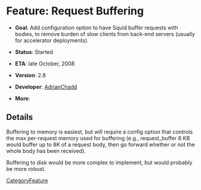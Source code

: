 # Feature: Request Buffering

  - **Goal**: Add configuration option to have Squid buffer requests
    with bodies, to remove burden of slow clients from back-end servers
    (usually for accelerator deployments).

  - **Status**: Started

  - **ETA**: late October, 2008

  - **Version**: 2.8

  - **Developer**:
    [AdrianChadd](/AdrianChadd)

  - **More**:

## Details

Buffering to memory is easiest, but will require a config option that
controls the max per-request memory used for buffering (e.g.,
request\_buffer 8 KB would buffer up to 8K of a request body, then go
forward whether or not the whole body has been received).

Buffering to disk would be more complex to implement, but would probably
be more robust.

[CategoryFeature](/CategoryFeature)
